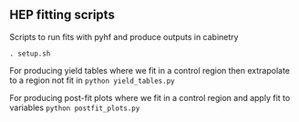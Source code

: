 ## HEP fitting scripts

Scripts to run fits with pyhf and produce outputs in cabinetry


```. setup.sh```


For producing yield tables where we fit in a control region then extrapolate to a region not fit in
```python yield_tables.py```

For producing post-fit plots where we fit in a control region and apply fit to variables
```python postfit_plots.py```
